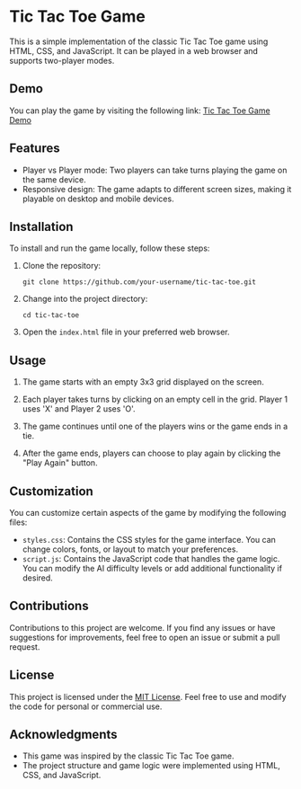 # Tic Tac Toe Game

This is a simple implementation of the classic Tic Tac Toe game using HTML, CSS, and JavaScript. It can be played in a web browser and supports two-player modes.

## Demo

You can play the game by visiting the following link: [Tic Tac Toe Game Demo](https://your-username.github.io/tic-tac-toe)

## Features

- Player vs Player mode: Two players can take turns playing the game on the same device.
- Responsive design: The game adapts to different screen sizes, making it playable on desktop and mobile devices.

## Installation

To install and run the game locally, follow these steps:

1. Clone the repository:

   ```
   git clone https://github.com/your-username/tic-tac-toe.git
   ```

2. Change into the project directory:

   ```
   cd tic-tac-toe
   ```

3. Open the `index.html` file in your preferred web browser.

## Usage

1. The game starts with an empty 3x3 grid displayed on the screen.

2. Each player takes turns by clicking on an empty cell in the grid. Player 1 uses 'X' and Player 2 uses 'O'.

3. The game continues until one of the players wins or the game ends in a tie.

4. After the game ends, players can choose to play again by clicking the "Play Again" button.

## Customization

You can customize certain aspects of the game by modifying the following files:

- `styles.css`: Contains the CSS styles for the game interface. You can change colors, fonts, or layout to match your preferences.
- `script.js`: Contains the JavaScript code that handles the game logic. You can modify the AI difficulty levels or add additional functionality if desired.

## Contributions

Contributions to this project are welcome. If you find any issues or have suggestions for improvements, feel free to open an issue or submit a pull request.

## License

This project is licensed under the [MIT License](LICENSE). Feel free to use and modify the code for personal or commercial use.

## Acknowledgments

- This game was inspired by the classic Tic Tac Toe game.
- The project structure and game logic were implemented using HTML, CSS, and JavaScript.
